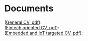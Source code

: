 # Documents

([General CV, pdf](cv-2023-en.pdf)):<br>
([Fintech oriented CV, pdf](cv-2023-en-ft.pdf)):<br>
([Embedded and IoT targeted CV, pdf](cv-2023-en-mcu.pdf)):<br>
